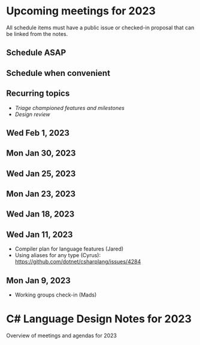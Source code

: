 # Upcoming meetings for 2023

All schedule items must have a public issue or checked-in proposal that can be linked from the notes.

## Schedule ASAP


## Schedule when convenient


## Recurring topics

- *Triage championed features and milestones*
- *Design review*


## Wed Feb 1, 2023


## Mon Jan 30, 2023


## Wed Jan 25, 2023


## Mon Jan 23, 2023


## Wed Jan 18, 2023


## Wed Jan 11, 2023

- Compiler plan for language features (Jared)
- Using aliases for any type (Cyrus): https://github.com/dotnet/csharplang/issues/4284
## Mon Jan 9, 2023

- Working groups check-in (Mads)


# C# Language Design Notes for 2023

Overview of meetings and agendas for 2023

